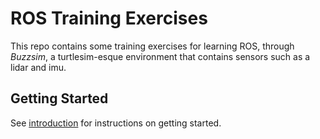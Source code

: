 # ROS Training Exercises

This repo contains some training exercises for learning ROS, through
_Buzzsim_, a turtlesim-esque environment that contains sensors such as
a lidar and imu. 

## Getting Started
See [introduction](instructions/introduction.md) for instructions on getting started.
